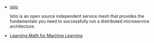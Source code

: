 * [istio](https://cloud.google.com/istio/)

   Istio is an open source independent service mesh that provides the fundamentals you need to successfully run a distributed microservice architecture.


* [Learning Math for Machine Learning](https://blog.ycombinator.com/learning-math-for-machine-learning/)


